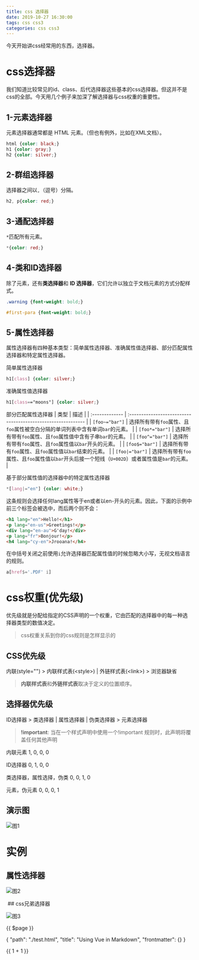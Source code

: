 ```yaml
---
title: css 选择器
date: 2019-10-27 16:30:00
tags: css css3
categories: css css3
---
```


今天开始讲css经常用的东西，选择器。

<!--more-->

# css选择器

我们知道比较常见的id、class、后代选择器这些基本的css选择器。但这并不是css的全部。今天用几个例子来加深了解选择器与css权重的重要性。

## 1-元素选择器

元素选择器通常都是 HTML 元素。（但也有例外，比如在XML文档）。

```css
html {color: black;}  
h1 {color: gray;}  
h2 {color: silver;}
```

## 2-群组选择器

选择器之间以`,`（逗号）分隔。

```css
h2, p{color: red;}
```

## 3-通配选择器

`*`匹配所有元素。

```css
*{color: red;}
```

## 4-类和ID选择器

除了元素，还有**类选择器**和 **ID 选择器**，它们允许以独立于文档元素的方式分配样式。 

```css
.warning {font-weight: bold;}
```

```css
#first-para {font-weight: bold;}
```

## 5-属性选择器

属性选择器有四种基本类型：简单属性选择器、准确属性值选择器、部分匹配属性选择器和特定属性选择器。

简单属性选择器

```css
h1[class] {color: silver;}
```
准确属性值选择器
```css
h1[class=="moons"] {color: silver;}
```
部分匹配属性选择器
| 类型           | 描述                                                         |
| :------------- | :----------------------------------------------------------- |
| `[foo~="bar"]` | 选择所有带有`foo`属性、且`foo`属性被空白分隔的单词列表中含有单词`bar`的元素。 |
| `[foo*="bar"]` | 选择所有带有`foo`属性、且`foo`属性值中含有子串`bar`的元素。  |
| `[foo^="bar"]` | 选择所有带有`foo`属性、且`foo`属性值以`bar`开头的元素。      |
| `[foo$="bar"]` | 选择所有带有`foo`属性、且`foo`属性值以`bar`结束的元素。      |
| `[foo|="bar"]` | 选择所有带有`foo`属性、且`foo`属性值以`bar`开头后接一个短线（`U+002D`）或者属性值是`bar`的元素。 |

基于部分属性值的选择器中的特定属性选择器
```css
*[lang|="en"] {color: white;}
```
这条规则会选择任何lang属性等于en或者以en-开头的元素。因此，下面的示例中前三个标签会被选中，而后两个则不会：
```html
<h1 lang="en">Hello!</h1>  
<p lang="en-us">Greetings!</p>  
<div lang="en-au">G'day!</div>  
<p lang="fr">Bonjour!</p> 
<h4 lang="cy-en">Jrooana!</h4>
```

在中括号关闭之前使用`i`允许选择器匹配属性值的时候忽略大小写，无视文档语言的规则。

```css
a[href$='.PDF' i]
```

# css权重(优先级)

优先级就是分配给指定的CSS声明的一个权重，它由匹配的选择器中的每一种选择器类型的数值决定。

> css权重关系到你的css规则是怎样显示的

## CSS优先级

内联(style="") > 内联样式表(&lt;style&gt;) | 外链样式表(&lt;link&gt;) > 浏览器缺省

>  **内联样式表**和**外链样式表**取决于定义的位置顺序。 

## 选择器优先级

ID选择器 > 类选择器 | 属性选择器 | 伪类选择器 > 元素选择器

>  **!important**: 当在一个样式声明中使用一个!important 规则时，此声明将覆盖任何其他声明

内联元素  1, 0, 0, 0

ID选择器  0, 1, 0, 0

类选择器，属性选择，伪类  0, 0, 1, 0

元素，伪元素  0, 0, 0, 1

## 演示图

![图1](https://zhang-yue.oss-cn-beijing.aliyuncs.com/bingshan/specificity.png)

# 实例

## 属性选择器

![图2](https://zhang-yue.oss-cn-beijing.aliyuncs.com/bingshan/selector_1.png)

 ## css兄弟选择器

![图3](https://zhang-yue.oss-cn-beijing.aliyuncs.com/bingshan/selector_2.png)

[^]: 本示例采用cmui样式库，有兴趣可以访问下载





{{ $page }}

{
  "path": "./test.html",
  "title": "Using Vue in Markdown",
  "frontmatter": {}
}

{{ 1 + 1 }}